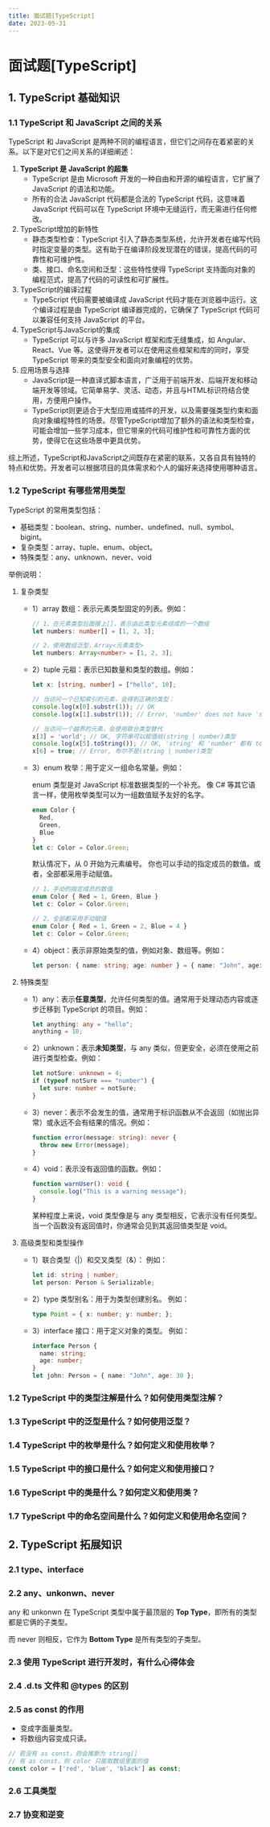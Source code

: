 ```yaml
---
title: 面试题[TypeScript]
date: 2023-05-31
---
```


# 面试题[TypeScript]



## 1. TypeScript 基础知识

### 1.1 TypeScript 和 JavaScript 之间的关系

TypeScript 和 JavaScript 是两种不同的编程语言，但它们之间存在着紧密的关系。以下是对它们之间关系的详细阐述：

1. **TypeScript 是 JavaScript 的超集**
   - TypeScript 是由 Microsoft 开发的一种自由和开源的编程语言，它扩展了 JavaScript 的语法和功能。
   - 所有的合法 JavaScript 代码都是合法的 TypeScript 代码，这意味着 JavaScript 代码可以在 TypeScript 环境中无缝运行，而无需进行任何修改。
2. TypeScript增加的新特性
   - 静态类型检查：TypeScript 引入了静态类型系统，允许开发者在编写代码时指定变量的类型。这有助于在编译阶段发现潜在的错误，提高代码的可靠性和可维护性。
   - 类、接口、命名空间和泛型：这些特性使得 TypeScript 支持面向对象的编程范式，提高了代码的可读性和可扩展性。
3. TypeScript的编译过程
   - TypeScript 代码需要被编译成 JavaScript 代码才能在浏览器中运行。这个编译过程是由 TypeScript 编译器完成的，它确保了 TypeScript 代码可以兼容任何支持 JavaScript 的平台。
4. TypeScript与JavaScript的集成
   - TypeScript 可以与许多 JavaScript 框架和库无缝集成，如 Angular、React、Vue 等。这使得开发者可以在使用这些框架和库的同时，享受 TypeScript 带来的类型安全和面向对象编程的优势。
5. 应用场景与选择
   - JavaScript是一种直译式脚本语言，广泛用于前端开发、后端开发和移动端开发等领域。它简单易学、灵活、动态，并且与HTML标识符结合使用，方便用户操作。
   - TypeScript则更适合于大型应用或插件的开发，以及需要强类型约束和面向对象编程特性的场景。尽管TypeScript增加了额外的语法和类型检查，可能会增加一些学习成本，但它带来的代码可维护性和可靠性方面的优势，使得它在这些场景中更具优势。

综上所述，TypeScript和JavaScript之间既存在紧密的联系，又各自具有独特的特点和优势。开发者可以根据项目的具体需求和个人的偏好来选择使用哪种语言。



### 1.2 TypeScript 有哪些常用类型

TypeScript 的常用类型包括：

- 基础类型：boolean、string、number、undefined、null、symbol、bigint。
- 复杂类型：array、tuple、enum、object。
- 特殊类型：any、unknown、never、void

举例说明：

1. 复杂类型

   - 1）array 数组：表示元素类型固定的列表。例如：

     ```typescript
     // 1、在元素类型后面接上[]，表示由此类型元素组成的一个数组
     let numbers: number[] = [1, 2, 3];
     
     // 2、使用数组泛型，Array<元素类型>
     let numbers: Array<number> = [1, 2, 3];
     ```

   - 2）tuple 元祖：表示已知数量和类型的数组。例如：

     ```typescript
     let x: [string, number] = ["hello", 10];
     
     // 当访问一个已知索引的元素，会得到正确的类型：
     console.log(x[0].substr(1)); // OK
     console.log(x[1].substr(1)); // Error, 'number' does not have 'substr'
     
     // 当访问一个越界的元素，会使用联合类型替代
     x[3] = 'world'; // OK, 字符串可以赋值给(string | number)类型
     console.log(x[5].toString()); // OK, 'string' 和 'number' 都有 toString
     x[6] = true; // Error, 布尔不是(string | number)类型
     ```

   - 3）enum 枚举：用于定义一组命名常量。例如：

     enum 类型是对 JavaScript 标准数据类型的一个补充。 像 C# 等其它语言一样，使用枚举类型可以为一组数值赋予友好的名字。

     ```typescript
     enum Color {
       Red,
       Green,
       Blue
     }
     let c: Color = Color.Green;
     ```

     默认情况下，从 0 开始为元素编号。 你也可以手动的指定成员的数值。或者，全部都采用手动赋值。

     ```typescript
     // 1、手动的指定成员的数值
     enum Color { Red = 1, Green, Blue }
     let c: Color = Color.Green;
     
     // 2、全部都采用手动赋值
     enum Color { Red = 1, Green = 2, Blue = 4 }
     let c: Color = Color.Green;
     ```

   - 4）object：表示非原始类型的值，例如对象、数组等。例如：

     ```typescript
     let person: { name: string; age: number } = { name: "John", age: 30 };
     ```

2. 特殊类型

   - 1）any：表示**任意类型**，允许任何类型的值。通常用于处理动态内容或逐步迁移到 TypeScript 的项目。例如：

     ```typescript
     let anything: any = "hello";
     anything = 10;
     ```

   - 2）unknown：表示**未知类型**，与 any 类似，但更安全，必须在使用之前进行类型检查。例如：

     ```typescript
     let notSure: unknown = 4;
     if (typeof notSure === "number") {
       let sure: number = notSure;
     }
     ```

   - 3）never：表示不会发生的值，通常用于标识函数从不会返回（如抛出异常）或永远不会有结果的情况。例如：

     ```typescript
     function error(message: string): never {
       throw new Error(message);
     }
     ```

   - 4）void：表示没有返回值的函数。例如：

     ```typescript
     function warnUser(): void {
       console.log("This is a warning message");
     }
     ```

     某种程度上来说，void 类型像是与 any 类型相反，它表示没有任何类型。 当一个函数没有返回值时，你通常会见到其返回值类型是 void。

3. 高级类型和类型操作

   - 1）联合类型（|）和交叉类型（&）： 例如：

     ```typescript
     let id: string | number;
     let person: Person & Serializable;
     ```

   - 2）type 类型别名：用于为类型创建别名。 例如：

     ```typescript
     type Point = { x: number; y: number; };
     ```

   - 3）interface 接口：用于定义对象的类型。 例如：

     ```typescript
     interface Person {
       name: string;
       age: number;
     }
     let john: Person = { name: "John", age: 30 };
     ```



### 1.2 TypeScript 中的类型注解是什么？如何使用类型注解？





### 1.3 TypeScript 中的泛型是什么？如何使用泛型？





### 1.4 TypeScript 中的枚举是什么？如何定义和使用枚举？





### 1.5 TypeScript 中的接口是什么？如何定义和使用接口？





### 1.6 TypeScript 中的类是什么？如何定义和使用类？





### 1.7 TypeScript 中的命名空间是什么？如何定义和使用命名空间？





## 2. TypeScript 拓展知识

### 2.1 type、interface





### 2.2 any、unkonwn、never

any 和 unkonwn 在 TypeScript 类型中属于最顶层的 **Top Type**，即所有的类型都是它俩的子类型。

而 never 则相反，它作为 **Bottom Type** 是所有类型的子类型。



### 2.3 使用 TypeScript 进行开发时，有什么心得体会



### 2.4 .d.ts 文件和 @types 的区别



### 2.5 as const 的作用

- 变成字面量类型。
- 将数组内容变成只读。

```typescript
// 若没有 as const，则会推断为 string[]
// 有 as const，则 color 只能取数组里面的值
const color = ['red', 'blue', 'black'] as const;
```



### 2.6 工具类型





### 2.7 协变和逆变



